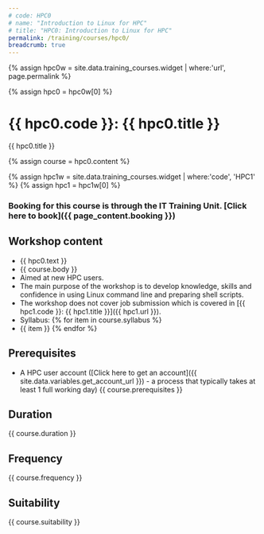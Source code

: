 ```yaml
---
# code: HPC0
# name: "Introduction to Linux for HPC"
# title: "HPC0: Introduction to Linux for HPC"
permalink: /training/courses/hpc0/
breadcrumb: true
---
```


{% assign hpc0w = site.data.training_courses.widget | where:'url', page.permalink %}

{% assign hpc0 = hpc0w[0] %}

<!--
The following sets the page title and adds the title into a <h1> level heading.
It is done like this to reduce the number of places that need updating if course codes and names change.
Whilst the page.title (yaml title: ) in the front matter of this markdown file worked, it was yet one more place to edit.
Jekyll currently will not by default allow variables in the front matter without a plugin being written, so this javascript seemed like the best way.
In all honesty, the Web site is a bit of a horror and probably needs a complete re-write. Andy
-->
# {{ hpc0.code }}: {{ hpc0.title }}

<div id="hpc0_title">{{ hpc0.title }}</div>

<script type="text/javascript">
    var hpc0Title = document.getElementById("hpc0_title");
    if (hpc0Title) {
        document.title = hpc0Title.textContent;
    }
    hpc0Title.style.visibility = "hidden"; 
</script>

<!--
The following was a successful attempt to get the filename of this file which contains the code for the training course.
The problem is that this can't be injected into Jekyll to build the HTML as this happens prior to the javascript running.
The code has been left here as a reminder for the time being.
 
pages/training/training_courses/hpc0.md
{{ page.path }}

<p id="page_path">{{ page.path }}</p>

<script type="text/javascript">
    var pagePath = document.getElementById("page_path").innerText;
    if (pagePath) {
        const filename = new URL("file://" + pagePath).pathname.split("/").pop();
        const code = filename.split(".")[0].toUpperCase();
        document.getElementById("page_path").innerHTML = code;
    }
</script>
-->

{% assign course = hpc0.content %} 

{% assign hpc1w = site.data.training_courses.widget | where:'code', 'HPC1' %}
{% assign hpc1 = hpc1w[0] %} 

### Booking for this course is through the IT Training Unit. [Click here to book]({{ page_content.booking }})

## Workshop content
- {{ hpc0.text }}
- {{ course.body }}
- Aimed at new HPC users.
- The main purpose of the workshop is to develop knowledge, skills and confidence in using
Linux command line and preparing shell scripts.
- The workshop does not cover job submission which is covered in [{{ hpc1.code }}: {{ hpc1.title }}]({{ hpc1.url }}).
- Syllabus:
{% for item in course.syllabus %}
- {{ item }}
{% endfor %}

## Prerequisites
- A HPC user account ([Click here to get an account]({{ site.data.variables.get_account_url }}) - a process that typically takes at least 1 full working day)
{{ course.prerequisites }}
 
## Duration
{{ course.duration }}

## Frequency
{{ course.frequency }}
<!--
If you would like a bespoke version of this course run in your department then please
[contact us]({{ site.data.variables.contact_url }}).
-->

## Suitability
{{ course.suitability }}
